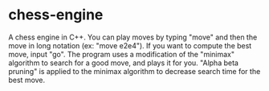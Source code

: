 # chess-engine
A chess engine in C++. You can play moves by typing "move" and then the move in long notation (ex: "move e2e4"). 
If you want to compute the best move, input "go".
The program uses a modification of the "minimax" algorithm to search for a good move, and plays it for you. 
"Alpha beta pruning" is applied to the minimax algorithm to decrease search time for the best move. 
